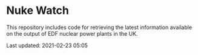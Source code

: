 # Nuke Watch

This repository includes code for retrieving the latest information available on the output of EDF nuclear power plants in the UK.

Last updated: 2021-02-23 05:05